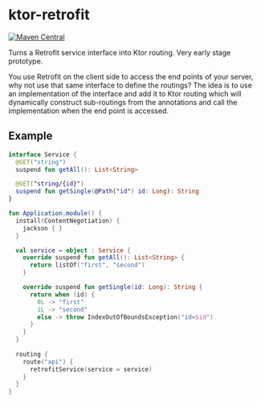 # ktor-retrofit

[![Maven Central](https://maven-badges.herokuapp.com/maven-central/com.bnorm.ktor.retrofit/ktor-retrofit/badge.svg)](https://maven-badges.herokuapp.com/maven-central/com.bnorm.ktor.retrofit/ktor-retrofit)

Turns a Retrofit service interface into Ktor routing. Very early stage 
prototype.

You use Retrofit on the client side to access the end points of your server,
why not use that same interface to define the routings? The idea is to use an
implementation of the interface and add it to Ktor routing which will
dynamically construct sub-routings from the annotations and call the
implementation when the end point is accessed.

## Example

```kotlin
interface Service {
  @GET("string")
  suspend fun getAll(): List<String>

  @GET("string/{id}")
  suspend fun getSingle(@Path("id") id: Long): String
}

fun Application.module() {
  install(ContentNegotiation) {
    jackson { }
  }

  val service = object : Service {
    override suspend fun getAll(): List<String> {
      return listOf("first", "second")
    }

    override suspend fun getSingle(id: Long): String {
      return when (id) {
        0L -> "first"
        1L -> "second"
        else -> throw IndexOutOfBoundsException("id=$id")
      }
    }
  }
  
  routing { 
    route("api") {
      retrofitService(service = service)
    }
  }
}
```
